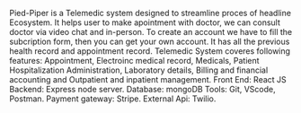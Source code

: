 Pied-Piper is a Telemedic system designed to streamline proces of headline Ecosystem.
It helps user to make apointment with doctor, we can consult doctor via video chat and in-person.
To create an account we have to fill the subcription form, then you can get your own account.
It has all the previous health record and appointment record.
 Telemedic System coveres following features: Appointment, Electroinc medical record, Medicals, Patient Hospitalization Administration, Laboratory details, Billing and financial accounting and Outpatient and inpatient management.
 Front End: React JS
 Backend:           Express node server.
 Database:          mongoDB
 Tools:             Git, VScode, Postman.
 Payment gateway:   Stripe.
 External Api:      Twilio.
